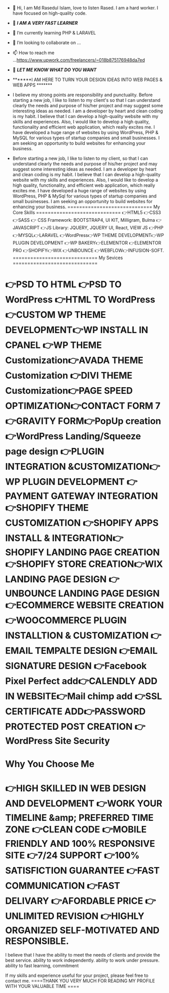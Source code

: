 - 👋 Hi, I am Md Rasedul Islam, love to listen Rased. I am a hard worker. I have focused on high-quality code.
- 👀 ***I AM A VERY FAST LEARNER***
- 🌱 I’m currently learning PHP & LARAVEL
- 💞️ I’m looking to collaborate on ...
- 📫 How to reach me ...https://www.upwork.com/freelancers/~018b875176948da7ed
- 💞️ ***LET ME KNOW WHAT DO YOU WANT***
-    *******I AM HERE TO TURN YOUR DESIGN IDEAS INTO WEB PAGES & WEB APPS *******

-  I believe my strong points are responsibility and punctuality. Before starting a new job, I like to listen to my client's so that I can understand clearly the needs and purpose of his/her project and may suggest some interesting ideas as needed. 
I am a developer by heart and clean coding is my habit. I believe that I can develop a high-quality website with my skills and experiences. Also, I would like to develop a high quality, functionality and efficient web application, which really excites me.
I have developed a huge range of websites by using WordPress, PHP & MySQL for various types of startup companies and small businesses. 
I am seeking an opportunity to build websites for enhancing your business.


-   Before starting a new job, I like to listen to my client, so that I can understand clearly the needs and purpose of his/her project and may suggest some interesting ideas as needed.
I am a developer by heart and clean coding is my habit. I believe that I can develop a high-quality website with my skills and experiences. Also, I would like to develop a high quality, functionality, and efficient web application, which really excites me.
I have developed a huge range of websites by using WordPress, PHP & MySql for various types of startup companies and small businesses.
I am seeking an opportunity to build websites for enhancing your business.
=============================
My Core Skills
=============================
👉HTML5 👉CSS3👉SASS
👉 CSS Framework: BOOTSTRAP4, UI KIT, Milligram, Bulma
👉JAVASCRIPT
👉JS Library: JQUERY, JQUERY UI, React, VIEW JS
👉PHP👉MYSQL👉LARAVEL
👉WordPress👉WP THEME DEVELOPMENT👉WP PLUGIN DEVELOPMENT
👉WP BAKERY👉ELEMENTOR 👉ELEMENTOR PRO
👉SHOPIFY👉WIX 👉UNBOUNCE 👉WEBFLOW👉INFUSION-SOFT.
=============================
My Sevices
=============================

👉PSD TO HTML   👉PSD TO WordPress    👉HTML TO WordPress
👉CUSTOM WP THEME DEVELOPMENT👉WP INSTALL IN CPANEL
👉WP THEME Customization👉AVADA THEME Customization
👉DIVI THEME Customization👉PAGE SPEED OPTIMIZATION👉CONTACT FORM 7
👉GRAVITY FORM👉PopUp creation👉WordPress Landing/Squeeze page design
👉PLUGIN INTEGRATION &CUSTOMIZATION👉WP PLUGIN DEVELOPMENT
👉PAYMENT GATEWAY INTEGRATION👉SHOPIFY THEME CUSTOMIZATION
👉SHOPIFY APPS INSTALL & INTEGRATION👉 SHOPIFY LANDING PAGE CREATION
👉SHOPIFY STORE CREATION👉WIX LANDING PAGE DESIGN
👉UNBOUNCE LANDING PAGE DESIGN👉ECOMMERCE WEBSITE CREATION
👉WOOCOMMERCE PLUGIN INSTALLTION & CUSTOMIZATION
👉EMAIL TEMPALTE DESIGN 👉EMAIL SIGNATURE DESIGN
👉Facebook Pixel Perfect add👉CALENDLY ADD IN WEBSITE👉Mail chimp add
👉SSL CERTIFICATE ADD👉PASSWORD PROTECTED POST CREATION
👉WordPress Site Security
=======================================
Why You Choose Me
=======================================
👉HIGH SKILLED IN WEB DESIGN AND DEVELOPMENT
👉WORK YOUR TIMELINE &amp;amp; PREFERRED TIME ZONE
👉CLEAN CODE
👉MOBILE FRIENDLY AND 100% RESPONSIVE SITE
👉7/24 SUPPORT
👉100% SATISFICTION GUARANTEE
👉FAST COMMUNICATION
👉FAST DELIVARY
👉AFORDABLE PRICE
👉UNLIMITED REVISION
👉HIGHLY ORGANIZED SELF-MOTIVATED AND RESPONSIBLE.
==================================
I believe that I have the
ability to meet the needs of clients and provide the best service.
ability to work independently.
ability to work under pressure.
ability to fast learning, commitment

If my skills and experience useful for your project, please feel free to contact me.
====THANK YOU VERY MUCH FOR READING MY PROFILE WITH YOUR VALUABLE TIME ====
<!---
coderraseed/coderraseed is a ✨ special ✨ repository because its `README.md` (this file) appears on your GitHub profile.
You can click the Preview link to take a look at your changes.
--->
